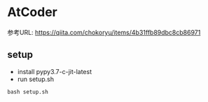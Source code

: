 # AtCoder
参考URL: https://qiita.com/chokoryu/items/4b31ffb89dbc8cb86971

## setup
- install pypy3.7-c-jit-latest
- run setup.sh
```
bash setup.sh
```
